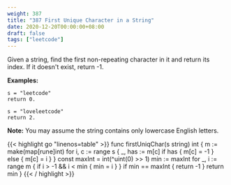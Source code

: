 ```yaml
---
weight: 387
title: "387 First Unique Character in a String"
date: 2020-12-20T00:00:00+08:00
draft: false
tags: ["leetcode"]
---
```


Given a string, find the first non-repeating character in it and return its index. If it doesn't exist, return -1.

**Examples:**
```
s = "leetcode"
return 0.

s = "loveleetcode"
return 2.
```

**Note:** You may assume the string contains only lowercase English letters.

<div class="tabs"></div>
<div class="tab-content">
<div id="golang" class="lang">
{{< highlight go "linenos=table" >}}
func firstUniqChar(s string) int {
	m := make(map[rune]int)
	for i, c := range s {
		_, has := m[c]
		if has {
			m[c] = -1
		} else {
			m[c] = i
		}
	}
	const maxInt = int(^uint(0) >> 1)
	min := maxInt
	for _, i := range m {
		if i > -1 && i < min {
			min = i
		}
	}
	if min == maxInt {
		return -1
	}
	return min
}
{{< / highlight >}}
</div>
</div>
